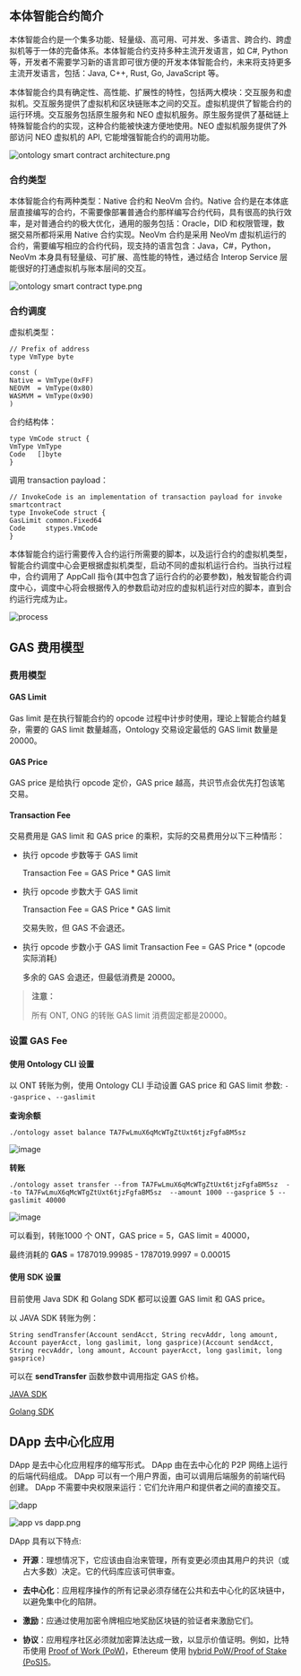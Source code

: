 

## 本体智能合约简介

本体智能合约是一个集多功能、轻量级、高可用、可并发、多语言、跨合约、跨虚拟机等于一体的完备体系。本体智能合约支持多种主流开发语言，如 C#, Python 等，开发者不需要学习新的语言即可很方便的开发本体智能合约，未来将支持更多主流开发语言，包括：Java, C++, Rust, Go, JavaScript 等。

本体智能合约具有确定性、高性能、扩展性的特性，包括两大模块：交互服务和虚拟机。交互服务提供了虚拟机和区块链账本之间的交互。虚拟机提供了智能合约的运行环境。交互服务包括原生服务和 NEO 虚拟机服务。原生服务提供了基础链上特殊智能合约的实现，这种合约能被快速方便地使用。NEO 虚拟机服务提供了外部访问 NEO 虚拟机的 API, 它能增强智能合约的调用功能。

![ontology smart contract architecture.png](https://raw.githubusercontent.com/ontio/ontology-smartcontract/master/smart-contract-tutorial/images/smartcontract_architecture.png)
                                                

### 合约类型

本体智能合约有两种类型：Native 合约和 NeoVm 合约。Native 合约是在本体底层直接编写的合约，不需要像部署普通合约那样编写合约代码，具有很高的执行效率，是对普通合约的极大优化，通用的服务包括：Oracle，DID 和权限管理，数据交易所都将采用 Native 合约实现。NeoVm 合约是采用 NeoVm 虚拟机运行的合约，需要编写相应的合约代码，现支持的语言包含：Java，C#，Python，NeoVm 本身具有轻量级、可扩展、高性能的特性，通过结合 Interop Service 层能很好的打通虚拟机与账本层间的交互。

![ontology smart contract type.png](https://raw.githubusercontent.com/ontio/ontology-smartcontract/master/smart-contract-tutorial/images/smartcontract_type.png)


### 合约调度

虚拟机类型：

```
// Prefix of address
type VmType byte

const (
Native = VmType(0xFF)
NEOVM  = VmType(0x80)
WASMVM = VmType(0x90)
)

```

合约结构体：

```
type VmCode struct {
VmType VmType
Code   []byte
}

```

调用 transaction payload：

```
// InvokeCode is an implementation of transaction payload for invoke smartcontract
type InvokeCode struct {
GasLimit common.Fixed64
Code     stypes.VmCode
}

```

本体智能合约运行需要传入合约运行所需要的脚本，以及运行合约的虚拟机类型，智能合约调度中心会更根据虚拟机类型，启动不同的虚拟机运行合约。当执行过程中，合约调用了 AppCall 指令(其中包含了运行合约的必要参数)，触发智能合约调度中心，调度中心将会根据传入的参数启动对应的虚拟机运行对应的脚本，直到合约运行完成为止。

![process](http://upload-images.jianshu.io/upload_images/150344-ac402b1c8eb3aa9a.jpeg?imageMogr2/auto-orient/strip%7CimageView2/2/w/1240)

## GAS 费用模型

### 费用模型

#### GAS Limit
Gas limit 是在执行智能合约的 opcode 过程中计步时使用，理论上智能合约越复杂，需要的 GAS limit 数量越高，Ontology 交易设定最低的 GAS limit 数量是 20000。

#### GAS Price
GAS price 是给执行 opcode 定价，GAS price 越高，共识节点会优先打包该笔交易。

#### Transaction Fee

交易费用是 GAS limit 和 GAS price 的乘积，实际的交易费用分以下三种情形：

- 执行 opcode 步数等于 GAS limit

   Transaction Fee =  GAS Price * GAS limit

- 执行 opcode 步数大于 GAS limit

  Transaction Fee =  GAS Price * GAS limit 

  交易失败，但 GAS 不会退还。

- 执行 opcode 步数小于 GAS limit
  Transaction Fee =  GAS Price * (opcode实际消耗)

  多余的 GAS 会退还，但最低消费是 20000。

> **注意：**
>
> 所有 ONT, ONG 的转账 GAS limit 消费固定都是20000。


### 设置 GAS Fee

####  使用 Ontology CLI 设置

以 ONT 转账为例，使用 Ontology CLI 手动设置 GAS price 和 GAS limit 参数: `--gasprice` 、`--gaslimit`   

**查询余额**

```
./ontology asset balance TA7FwLmuX6qMcWTgZtUxt6tjzFgfaBM5sz
```

![image](https://ws4.sinaimg.cn/large/006tKfTcgy1fs3ot3e084j30tc03q0tn.jpg)

**转账**

```
./ontology asset transfer --from TA7FwLmuX6qMcWTgZtUxt6tjzFgfaBM5sz  --to TA7FwLmuX6qMcWTgZtUxt6tjzFgfaBM5sz  --amount 1000 --gasprice 5 --gaslimit 40000
```

![image](https://ws4.sinaimg.cn/large/006tKfTcgy1fs3ot31uq6j30sc03qaav.jpg)


可以看到，转账1000 个 ONT，GAS price  = 5，GAS limit = 40000，

最终消耗的 **GAS** =  1787019.99985 - 1787019.9997 = 0.00015

#### 使用 SDK 设置

目前使用 Java SDK 和 Golang SDK 都可以设置 GAS limit 和 GAS price。

以 JAVA SDK 转账为例：

```
String sendTransfer(Account sendAcct, String recvAddr, long amount, Account payerAcct, long gaslimit, long gasprice)(Account sendAcct, String recvAddr, long amount, Account payerAcct, long gaslimit, long gasprice)
```

可以在 **sendTransfer** 函数参数中调用指定 GAS 价格。

[JAVA SDK](https://github.com/ontio/ontology-java-sdk/tree/master/docs/cn)

[Golang SDK](https://github.com/ontio/ontology-go-sdk)


## DApp 去中心化应用

DApp 是去中心化应用程序的缩写形式。 DApp 由在去中心化的 P2P 网络上运行的后端代码组成。 DApp 可以有一个用户界面，由可以调用后端服务的前端代码创建。 DApp 不需要中央权限来运行：它们允许用户和提供者之间的直接交互。

![dapp](https://upload-images.jianshu.io/upload_images/150344-450fe6ab35cca843.png?imageMogr2/auto-orient/strip%7CimageView2/2/w/1240)

![app vs dapp.png](https://upload-images.jianshu.io/upload_images/150344-db176bdda1168c42.png?imageMogr2/auto-orient/strip%7CimageView2/2/w/1240)

DApp 具有以下特点:

*   **开源**：理想情况下，它应该由自治来管理，所有变更必须由其用户的共识（或占大多数）决定。它的代码库应该可供审查。

*   **去中心化**：应用程序操作的所有记录必须存储在公共和去中心化的区块链中，以避免集中化的陷阱。

*   **激励**：应通过使用加密令牌相应地奖励区块链的验证者来激励它们。

*   **协议**：应用程序社区必须就加密算法达成一致，以显示价值证明。例如，比特币使用 [Proof of Work (PoW)](https://en.bitcoin.it/wiki/Proof_of_work)，Ethereum 使用 [hybrid PoW/Proof of Stake (PoS)](https://github.com/ethereum/wiki/wiki/Proof-of-Stake-FAQ)[5](https://blockgeeks.com/guides/dapps/#sdfootnote5sym)。


